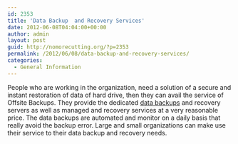 ```yaml
---
id: 2353
title: 'Data Backup  and Recovery Services'
date: 2012-06-08T04:04:00+00:00
author: admin
layout: post
guid: http://nomorecutting.org/?p=2353
permalink: /2012/06/08/data-backup-and-recovery-services/
categories:
  - General Information
---
```

People who are working in the organization, need a solution of a secure and instant restoration of data of hard drive, then they can avail the service of Offsite Backups. They provide the dedicated [data backups](http://www.offsitebackups.com/) and recovery servers as well as managed and recovery services at a very reasonable price. The data backups are automated and monitor on a daily basis that really avoid the backup error. Large and small organizations can make use their service to their data backup and recovery needs.